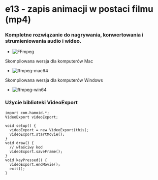 # e13 - zapis animacji w postaci filmu (mp4)

### Kompletne rozwiązanie do nagrywania, konwertowania i strumieniowania audio i wideo.
- ![FFmpeg](http://ffmpeg.org)

Skompilowana wersja dla komputerów Mac
- ![ffmpeg-mac64](ffmpeg-mac64)

Skompilowana wersja dla komputerów Windows
- ![ffmpeg-win64](ffmpeg-win64)


### Użycie biblioteki VideoExport

```Processing
import com.hamoid.*;
VideoExport videoExport;

void setup() {
  videoExport = new VideoExport(this);
  videoExport.startMovie();
}
void draw() {
  // właściwy kod
  videoExport.saveFrame();
}
void keyPressed() {
  videoExport.endMovie();
  exit();
}
```